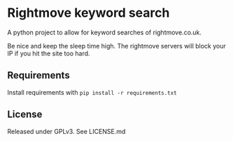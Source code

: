 # Rightmove keyword search

A python project to allow for keyword searches of rightmove.co.uk.

Be nice and keep the sleep time high. The rightmove servers will block your IP if you hit the site too hard.

## Requirements
Install requirements with `pip install -r requirements.txt`

## License

Released under GPLv3. See LICENSE.md